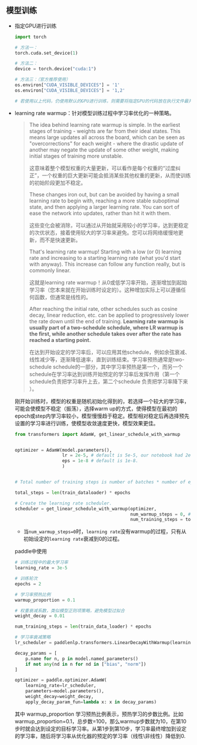 ## 模型训练

- 指定GPU进行训练

  ```python
  import torch
  
  # 方法一：
  torch.cuda.set_device(1)
  
  # 方法二：
  device = torch.device("cuda:1")
  
  # 方法三：（官方推荐使用）
  os.environ["CUDA_VISIBLE_DEVICES"] = '1'
  os.environ["CUDA_VISIBLE_DEVICES"] = '1,2'
  
  # 若使用以上代码，仍使用默认的GPU进行训练，则需要将指定GPU的代码放在执行文件最开始的部位。
  
  ```

  

- learning rate warmup：针对模型训练过程中学习率优化的一种策略。

  > The idea behind learning rate warmup is simple. In the earliest stages of training - weights are far from their ideal states. This means large updates all across the board, which can be seen as "overcorrections" for each weight - where the drastic update of another may negate the update of some other weight, making initial stages of training more unstable.
  >
  > 这意味着整个模型权重的大量更新，可以看作是每个权重的“过度纠正”，一个权重的巨大更新可能会抵消某些其他权重的更新，从而使训练的初始阶段更加不稳定。
  >
  > These changes iron out, but can be avoided by having a small learning rate to begin with, reaching a more stable suboptimal state, and then applying a larger learning rate. You can sort of ease the network into updates, rather than hit it with them.
  >
  > 这些变化会被消除，可以通过从开始就采用较小的学习率，达到更稳定的次优状态，接着使用较大的学习率来避免。您可以将网络缓慢地更新，而不是快速更新。
  >
  > That's learning rate warmup! Starting with a low (or 0) learning rate and increasing to a starting learning rate (what you'd start with anyway). This increase can follow any function really, but is commonly linear.
  >
  > 这就是learning rate warmup！从0或低学习率开始，逐渐增加到起始学习率（您本来就在开始训练时设定的）。这种增加实际上可以遵循任何函数，但通常是线性的。
  >
  > After reaching the initial rate, other schedules such as cosine decay, linear reduction, etc. can be applied to progressively lower the rate down until the end of training. **Learning rate warmup is usually part of a two-schedule schedule, where LR warmup is the first, while another schedule takes over after the rate has reached a starting point.**
  >
  > 在达到开始设定的学习率后，可以应用其他schedule，例如余弦衰减、线性减少等，逐渐降低速率，直到训练结束。学习率预热通常是two-schedule schedule的一部分，其中学习率预热是第一个，而另一个schedule在学习率达到训练开始预定的学习率后发挥作用（第一个schedule负责把学习率升上去，第二个schedule 负责把学习率降下来 ）。
  
  刚开始训练时，模型的权重是随机初始化得到的，若选择一个较大的学习率，可能会使模型不稳定（振荡），选择warm up的方式，使得模型在最初的epoch或step内学习率较小，模型慢慢趋于稳定。模型相对稳定后再选择预先设置的学习率进行训练，使模型收敛速度更快，模型效果更佳。
  
  ```python
  from transformers import AdamW, get_linear_schedule_with_warmup
  
  
  optimizer = AdamW(model.parameters(),
                    lr = 2e-5, # default is 5e-5, our notebook had 2e-5
                    eps = 1e-8 # default is 1e-8.
                    )
  
  
  # Total number of training steps is number of batches * number of epochs.`train_dataloader` contains batched data so `len(train_dataloader)` gives us the number of batches.
  
  total_steps = len(train_dataloader) * epochs
  
  # Create the learning rate scheduler.
  scheduler = get_linear_schedule_with_warmup(optimizer, 
                                              num_warmup_steps = 0, # Default value in run_glue.py
                                              num_training_steps = total_steps)
  ```
  
  - 当`num_warmup_steps=0`时，`learning rate`没有warmup的过程，只有从初始设定的`learning rate`衰减到0的过程。
  
  paddle中使用
  
  ```python
  # 训练过程中的最大学习率
  learning_rate = 3e-5 
  
  # 训练轮次
  epochs = 2
  
  # 学习率预热比例
  warmup_proportion = 0.1
  
  # 权重衰减系数，类似模型正则项策略，避免模型过拟合
  weight_decay = 0.01
  
  num_training_steps = len(train_data_loader) * epochs
  
  # 学习率衰减策略
  lr_scheduler = paddlenlp.transformers.LinearDecayWithWarmup(learning_rate, num_training_steps, warmup_proportion)
  
  decay_params = [
      p.name for n, p in model.named_parameters()
      if not any(nd in n for nd in ["bias", "norm"])
  ]
  
  optimizer = paddle.optimizer.AdamW(
      learning_rate=lr_scheduler,
      parameters=model.parameters(),
      weight_decay=weight_decay,
      apply_decay_param_fun=lambda x: x in decay_params)
  ```
  
  其中 warmup_proportion 学习预热比例表示，预热学习的步数比例。比如warmup_proportion=0.1，总步数=100，那么warmup步数就为10，在第10步时就会达到设定的目标学习率。从第1步到第10步，学习率最终增加到设定的学习率，随后将学习率从优化器的预定的学习率（线性\非线性）降低到0.



